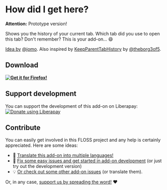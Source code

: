 # How did I get here?

**Attention:** Prototype version!

Shows you the history of your current tab. Which tab did you use to open this tab? Don't remember? This is your add-on… :smile:

[Idea by](https://mstdn.io/@jomo/100080000369608251) [@jomo](https://mstdn.io/@jomo).
Also inspired by [KeepParentTabHistory](https://github.com/theborg3of5/KeepParentTabHistory) by [@theborg3of5](https://github.com/theborg3of5).

## Download

**[![Get it for Firefox!](assets/amobutton.png)](https://addons.mozilla.org/firefox/addon/how-did-i-get-here/)**

## Support development

You can support the development of this add-on on Liberapay:  
[![Donate using Liberapay](https://liberapay.com/assets/widgets/donate.svg)](https://liberapay.com/rugk/donate)

## Contribute

You can easily get involved in this FLOSS project and any help is certainly appreciated. Here are some ideas:

* 📃 [Translate this add-on into multiple languages!](./CONTRIBUTING.md#translations)
* 🐛 [Fix some easy issues and get started in add-on development](CONTRIBUTING.md#coding) (or just try out the development version)
* 💡 [Or check out some other add-on issues](CONTRIBUTING.md#need-ideas) (or translate them).

Or, in any case, [support us by spreading the word!](./CONTRIBUTING.md#support-us) ❤️
